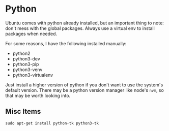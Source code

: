 # Python

Ubuntu comes with python already installed, but an important thing to note: don't mess with the global packages. Always use a virtual env to install packages when needed.

For some reasons, I have the following installed manually:

* python2
* python3-dev
* python3-pip
* python3-venv
* python3-virtualenv

Just install a higher version of python if you don't want to use the system's default version. There may be a python version manager like node's `nvm`, so that may be worth looking into. 

## Misc Items

`sudo apt-get install python-tk python3-tk`
